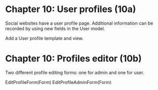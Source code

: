 Chapter 10: User profiles (10a)
===============================

Social websites have a user profile page.  Additional information can be recorded
by using new fields in the User model.

Add a User profile template and view.


Chapter 10: Profiles editor (10b)
=================================

Two different profile editing forms: one for admin and one for user.

EditProfileForm(Form)
EditProfileAdminForm(Form)


